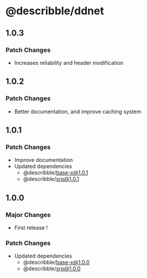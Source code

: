 # @describble/ddnet

## 1.0.3

### Patch Changes

- Increases reliability and header modification

## 1.0.2

### Patch Changes

- Better documentation, and improve caching system

## 1.0.1

### Patch Changes

- Improve documentation
- Updated dependencies
  - @describble/base-x@1.0.1
  - @describble/srp@1.0.1

## 1.0.0

### Major Changes

- First release !

### Patch Changes

- Updated dependencies
  - @describble/base-x@1.0.0
  - @describble/srp@1.0.0
